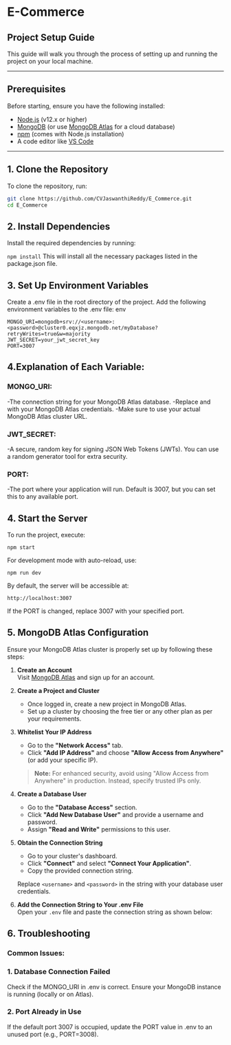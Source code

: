 # E-Commerce

## Project Setup Guide

This guide will walk you through the process of setting up and running the project on your local machine.

---

## Prerequisites

Before starting, ensure you have the following installed:

- [Node.js](https://nodejs.org/en/download/) (v12.x or higher)
- [MongoDB](https://www.mongodb.com/try/download/community) (or use [MongoDB Atlas](https://www.mongodb.com/cloud/atlas) for a cloud database)
- [npm](https://www.npmjs.com/get-npm) (comes with Node.js installation)
- A code editor like [VS Code](https://code.visualstudio.com/)

---

## 1. Clone the Repository

To clone the repository, run:

```bash
git clone https://github.com/CVJaswanthiReddy/E_Commerce.git
cd E_Commerce
```

## 2. Install Dependencies
Install the required dependencies by running:


```npm install```
This will install all the necessary packages listed in the package.json file.


## 3. Set Up Environment Variables

Create a .env file in the root directory of the project.
Add the following environment variables to the .env file:
env
```
MONGO_URI=mongodb+srv://<username>:<password>@cluster0.eqxjz.mongodb.net/myDatabase?retryWrites=true&w=majority
JWT_SECRET=your_jwt_secret_key
PORT=3007
```
## 4.Explanation of Each Variable:
### MONGO_URI: 
-The connection string for your MongoDB Atlas database.
-Replace <username> and <password> with your MongoDB Atlas credentials.
-Make sure to use your actual MongoDB Atlas cluster URL.
### JWT_SECRET:
-A secure, random key for signing JSON Web Tokens (JWTs). You can use a random generator tool for extra security.
### PORT: 
-The port where your application will run. Default is 3007, but you can set this to any available port.


## 4. Start the Server
To run the project, execute:

```
npm start
```
For development mode with auto-reload, use:

```
npm run dev
```
By default, the server will be accessible at:

```
http://localhost:3007
```
If the PORT is changed, replace 3007 with your specified port.

## 5. MongoDB Atlas Configuration

Ensure your MongoDB Atlas cluster is properly set up by following these steps:

1. **Create an Account**  
   Visit [MongoDB Atlas](https://www.mongodb.com/cloud/atlas) and sign up for an account.

2. **Create a Project and Cluster**  
   - Once logged in, create a new project in MongoDB Atlas.  
   - Set up a cluster by choosing the free tier or any other plan as per your requirements.

3. **Whitelist Your IP Address**  
   - Go to the **"Network Access"** tab.  
   - Click **"Add IP Address"** and choose **"Allow Access from Anywhere"** (or add your specific IP).  

   > **Note:** For enhanced security, avoid using "Allow Access from Anywhere" in production. Instead, specify trusted IPs only.

4. **Create a Database User**  
   - Go to the **"Database Access"** section.  
   - Click **"Add New Database User"** and provide a username and password.  
   - Assign **"Read and Write"** permissions to this user.

5. **Obtain the Connection String**  
   - Go to your cluster's dashboard.  
   - Click **"Connect"** and select **"Connect Your Application"**.  
   - Copy the provided connection string.  

   Replace `<username>` and `<password>` in the string with your database user credentials.

6. **Add the Connection String to Your .env File**  
   Open your `.env` file and paste the connection string as shown below:


## 6. Troubleshooting
### Common Issues:
### 1. Database Connection Failed
Check if the MONGO_URI in .env is correct.
Ensure your MongoDB instance is running (locally or on Atlas).
### 2. Port Already in Use
If the default port 3007 is occupied, update the PORT value in .env to an unused port (e.g., PORT=3008).


